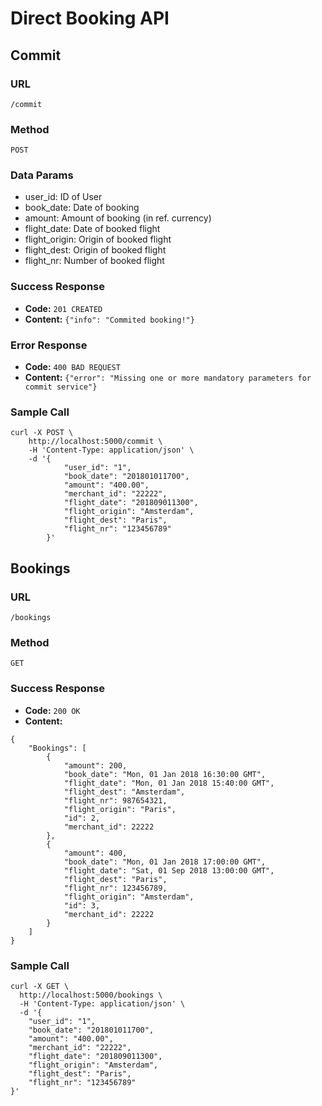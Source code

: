 # Direct Booking API

## Commit
### URL
`/commit`
### Method
`POST`
### Data Params
* user_id: ID of User
* book_date: Date of booking
* amount: Amount of booking (in ref. currency)
* flight_date: Date of booked flight
* flight_origin: Origin of booked flight
* flight_dest: Origin of booked flight
* flight_nr: Number of booked flight
### Success Response
* **Code:** `201 CREATED`
* **Content:** `{"info": "Commited booking!"}`
### Error Response
* **Code:** `400 BAD REQUEST`
* **Content:** `{"error": "Missing one or more mandatory parameters for commit service"}`
### Sample Call
```
curl -X POST \
    http://localhost:5000/commit \
    -H 'Content-Type: application/json' \
    -d '{
            "user_id": "1",
            "book_date": "201801011700",
            "amount": "400.00",
            "merchant_id": "22222",
            "flight_date": "201809011300",
            "flight_origin": "Amsterdam",
            "flight_dest": "Paris",
            "flight_nr": "123456789"
        }'
```
## Bookings
### URL
`/bookings`
### Method
`GET`
### Success Response
* **Code:** `200 OK`
* **Content:**
```
{
    "Bookings": [
        {
            "amount": 200,
            "book_date": "Mon, 01 Jan 2018 16:30:00 GMT",
            "flight_date": "Mon, 01 Jan 2018 15:40:00 GMT",
            "flight_dest": "Amsterdam",
            "flight_nr": 987654321,
            "flight_origin": "Paris",
            "id": 2,
            "merchant_id": 22222
        },
        {
            "amount": 400,
            "book_date": "Mon, 01 Jan 2018 17:00:00 GMT",
            "flight_date": "Sat, 01 Sep 2018 13:00:00 GMT",
            "flight_dest": "Paris",
            "flight_nr": 123456789,
            "flight_origin": "Amsterdam",
            "id": 3,
            "merchant_id": 22222
        }
    ]
}
```
### Sample Call
```
curl -X GET \
  http://localhost:5000/bookings \
  -H 'Content-Type: application/json' \
  -d '{
	"user_id": "1",
	"book_date": "201801011700",
	"amount": "400.00",
	"merchant_id": "22222",
	"flight_date": "201809011300",
	"flight_origin": "Amsterdam",
	"flight_dest": "Paris",
	"flight_nr": "123456789"
}'
```
